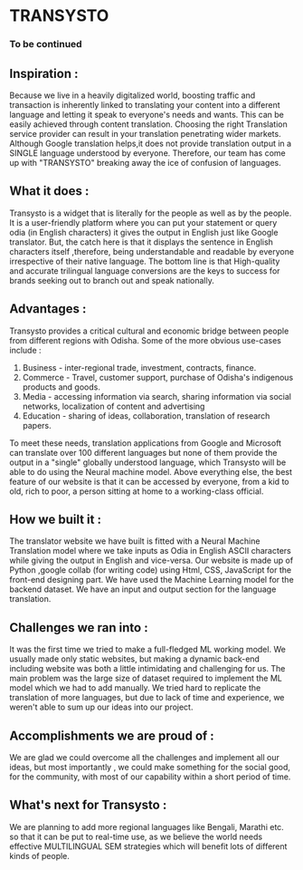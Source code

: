 # TRANSYSTO

### To be continued

## Inspiration :
Because we live in a heavily digitalized world, boosting traffic and transaction is inherently linked to translating your content into a different language and letting it speak to everyone's needs and wants. This can be easily achieved through content translation. Choosing the right Translation service provider can result in your translation penetrating wider markets. Although Google translation helps,it does not provide translation output in a SINGLE language understood by everyone. Therefore, our team has come up with "TRANSYSTO" breaking away the ice of confusion of languages.

## What it does :
Transysto is a widget that is literally for the people as well as by the people. It is a user-friendly platform where you can put your statement or query odia (in English characters) it gives the output in English just like Google translator. But, the catch here is that it displays the sentence in English characters itself ,therefore, being understandable and readable by everyone irrespective of their native language. The bottom line is that High-quality and accurate trilingual language conversions are the keys to success for brands seeking out to branch out and speak nationally. 

## Advantages :
Transysto provides a critical cultural and economic bridge between people from different regions with Odisha. Some of the more obvious use-cases include :
1. Business - inter-regional trade, investment, contracts, finance.
2. Commerce - Travel, customer support, purchase of Odisha's indigenous products and goods.
3. Media - accessing information via search, sharing information via social networks, localization of content and advertising
4. Education - sharing of ideas, collaboration, translation of research papers.

To meet these needs, translation applications from Google and Microsoft can translate over 100 different languages but none of them provide the output in a "single" globally understood language, which Transysto will be able to do using the Neural machine model. 
Above everything else, the best feature of our website is that it can be accessed by everyone, from a kid to old, rich to poor, a person sitting at home to a working-class official.

## How we built it :
The translator website we have built is fitted with a Neural Machine Translation model where we take inputs as Odia in English ASCII characters while giving the output in English and vice-versa. Our website is made up of Python ,google collab (for writing code) using Html, CSS, JavaScript for the front-end designing part. We have used the Machine Learning model for the backend dataset. We have an input and output section for the language translation. 

## Challenges we ran into :
It was the first time we tried to make a full-fledged ML working model. We usually made only static websites, but making a dynamic back-end including website was both a little intimidating and challenging for us. The main problem was the large size of dataset required to implement the ML model which we had to add manually. We tried hard to replicate the translation of more languages, but due to lack of time and experience, we weren't able to sum up our ideas into our project.

## Accomplishments we are proud of :
We are glad we could overcome all the challenges and implement all our ideas, but most importantly , we could make something for the social good, for the community, with most of our capability within a short period of time.

## What's next for Transysto :
We are planning to add more regional languages like Bengali, Marathi etc. so that it can be put to real-time use, as we believe the world needs effective MULTILINGUAL SEM strategies which will benefit lots of different kinds of people.
